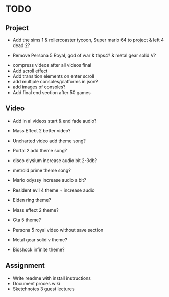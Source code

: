 # TODO

## Project

+ Add the sims 1 & rollercoaster tycoon, Super mario 64 to project & left 4 dead 2?
- Remove Persona 5 Royal, god of war & thps4? & metal gear solid V?

+ compress videos after all videos final
+ Add scroll effect
+ Add transition elements on enter scroll
+ add multiple consoles/platforms in json?
+ add images of consoles?
+ Add final end section after 50 games

## Video

- Add in al videos start & end fade audio?

- Mass Effect 2 better video?
- Uncharted video add theme song?
- Portal 2 add theme song?
- disco elysium increase audio bit 2-3db?
- metroid prime theme song?
- Mario odyssy increase audio a bit?
- Resident evil 4 theme + increase audio
- Elden ring theme?
- Mass effect 2 theme?
- Gta 5 theme?
- Persona 5 royal video without save section
- Metal gear solid v theme?
- Bioshock infinite theme?

## Assignment

+ Write readme with install instructions
+ Document proces wiki
+ Sketchnotes 3 guest lectures
